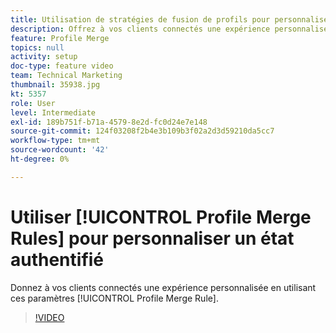 ```yaml
---
title: Utilisation de stratégies de fusion de profils pour personnaliser un état authentifié
description: Offrez à vos clients connectés une expérience personnalisée à l’aide de ces paramètres de stratégie de fusion de profils.
feature: Profile Merge
topics: null
activity: setup
doc-type: feature video
team: Technical Marketing
thumbnail: 35938.jpg
kt: 5357
role: User
level: Intermediate
exl-id: 189b751f-b71a-4579-8e2d-fc0d24e7e148
source-git-commit: 124f03208f2b4e3b109b3f02a2d3d59210da5cc7
workflow-type: tm+mt
source-wordcount: '42'
ht-degree: 0%

---
```


# Utiliser [!UICONTROL Profile Merge Rules] pour personnaliser un état authentifié

Donnez à vos clients connectés une expérience personnalisée en utilisant ces paramètres [!UICONTROL Profile Merge Rule].

>[!VIDEO](https://video.tv.adobe.com/v/40006/?quality=12&learn=on&captions=fre_fr)
